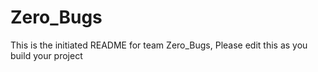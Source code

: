 # Zero_Bugs
This is the initiated README for team Zero_Bugs, Please edit this as you build your project
